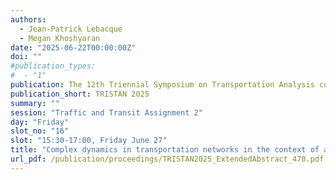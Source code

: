 ```yaml
---
authors:
  - Jean-Patrick Lebacque
  - Megan Khoshyaran
date: "2025-06-22T00:00:00Z"
doi: ""
#publication_types:
#  - "1"
publication: The 12th Triennial Symposium on Transportation Analysis conference
publication_short: TRISTAN 2025
summary: ""
session: "Traffic and Transit Assignment 2"
day: "Friday"
slot_no: "16"
slot: "15:30-17:00, Friday June 27"
title: "Complex dynamics in transportation networks in the context of assignment"
url_pdf: /publication/proceedings/TRISTAN2025_ExtendedAbstract_470.pdf
---
```

